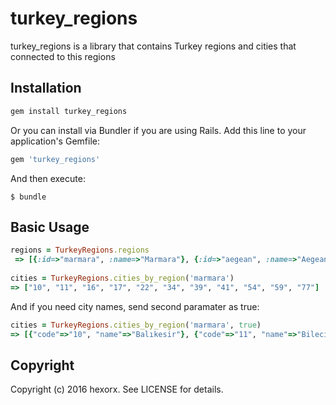 # turkey_regions

turkey_regions is a library that contains Turkey regions and cities that connected to this regions


## Installation

``` bash
gem install turkey_regions
```

Or you can install via Bundler if you are using Rails. Add this line to your application's Gemfile:

```ruby
gem 'turkey_regions'
```

And then execute:

    $ bundle

## Basic Usage

``` ruby
regions = TurkeyRegions.regions
 => [{:id=>"marmara", :name=>"Marmara"}, {:id=>"aegean", :name=>"Aegean"}, {:id=>"mediterranean", :name=>"Mediterranean"}, {:id=>"black_sea", :name=>"Black Sea"}, {:id=>"central_anatolia", :name=>"Central Anatolia"}, {:id=>"southeastern_anatolia", :name=>"Southeastern Anatolia"}, {:id=>"eastern_anatolia", :name=>"Eastern Anatolia"}] 
 
cities = TurkeyRegions.cities_by_region('marmara')
=> ["10", "11", "16", "17", "22", "34", "39", "41", "54", "59", "77"] 
```

And if you need city names, send second paramater as true:

``` ruby
cities = TurkeyRegions.cities_by_region('marmara', true)
=> [{"code"=>"10", "name"=>"Balıkesir"}, {"code"=>"11", "name"=>"Bilecik"}, {"code"=>"16", "name"=>"Bursa"}, {"code"=>"17", "name"=>"Çanakkale"}, {"code"=>"22", "name"=>"Edirne"}, {"code"=>"34", "name"=>"İstanbul"}, {"code"=>"39", "name"=>"Kırklareli"}, {"code"=>"41", "name"=>"Kocaeli"}, {"code"=>"54", "name"=>"Sakarya"}, {"code"=>"59", "name"=>"Tekirdağ"}, {"code"=>"77", "name"=>"Yalova"}]
```

## Copyright

Copyright (c) 2016 hexorx. See LICENSE for details.
